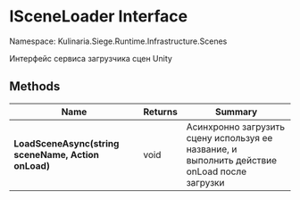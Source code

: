# ISceneLoader Interface

Namespace: Kulinaria.Siege.Runtime.Infrastructure.Scenes

Интерфейс сервиса загрузчика сцен Unity
## Methods

| Name | Returns | Summary                                                                                      |
|---|---|----------------------------------------------------------------------------------------------|
| **LoadSceneAsync(string sceneName, Action onLoad)** | void | Асинхронно загрузить сцену используя ее название, и выполнить действие onLoad после загрузки |
